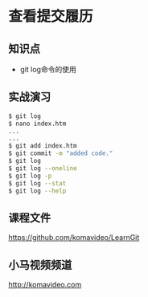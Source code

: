 查看提交履历
===========

## 知识点

* git log命令的使用

## 实战演习

~~~bash
$ git log
$ nano index.htm
...
...
$ git add index.htm
$ git commit -m "added code."
$ git log
$ git log --oneline
$ git log -p
$ git log --stat
$ git log --help
~~~

## 课程文件

https://github.com/komavideo/LearnGit

## 小马视频频道

http://komavideo.com
